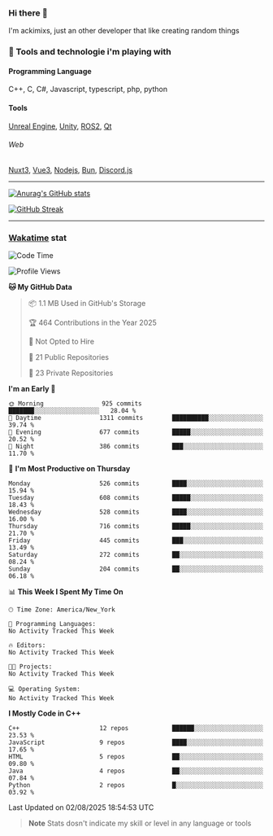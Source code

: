 ### Hi there 👋

I'm ackimixs, just an other developer that like creating random things

### 🧰 Tools and technologie i'm playing with

#### Programming Language
C++, C, C#, Javascript, typescript, php, python

#### Tools
[Unreal Engine](https://www.unrealengine.com), [Unity](https://unity.com/), [ROS2](https://ros.org/), [Qt](https://www.qt.io/)

###### Web
[Nuxt3](https://nuxt.com/), [Vue3](https://vuejs.org/), [Nodejs](https://nodejs.org), [Bun](https://bun.sh/), [Discord.js](https://discord.js.org/)

---

[![Anurag's GitHub stats](https://github-readme-stats.vercel.app/api?username=ackimixs&show_icons=true&theme=github_dark&count_private=true)](https://github.com/anuraghazra/github-readme-stats)

[![GitHub Streak](https://github-readme-streak-stats.herokuapp.com?user=Ackimixs&theme=github-dark-blue&date_format=j%20M%5B%20Y%5D&mode=weekly)](https://git.io/streak-stats)

---
 
 ### [Wakatime](https://wakatime.com/) stat

<!--START_SECTION:waka-->
![Code Time](http://img.shields.io/badge/Code%20Time-1%2C719%20hrs%2013%20mins-blue)

![Profile Views](http://img.shields.io/badge/Profile%20Views-0-blue)

**🐱 My GitHub Data** 

> 📦 1.1 MB Used in GitHub's Storage 
 > 
> 🏆 464 Contributions in the Year 2025
 > 
> 🚫 Not Opted to Hire
 > 
> 📜 21 Public Repositories 
 > 
> 🔑 23 Private Repositories 
 > 
**I'm an Early 🐤** 

```text
🌞 Morning                925 commits         ███████░░░░░░░░░░░░░░░░░░   28.04 % 
🌆 Daytime                1311 commits        ██████████░░░░░░░░░░░░░░░   39.74 % 
🌃 Evening                677 commits         █████░░░░░░░░░░░░░░░░░░░░   20.52 % 
🌙 Night                  386 commits         ███░░░░░░░░░░░░░░░░░░░░░░   11.70 % 
```
📅 **I'm Most Productive on Thursday** 

```text
Monday                   526 commits         ████░░░░░░░░░░░░░░░░░░░░░   15.94 % 
Tuesday                  608 commits         █████░░░░░░░░░░░░░░░░░░░░   18.43 % 
Wednesday                528 commits         ████░░░░░░░░░░░░░░░░░░░░░   16.00 % 
Thursday                 716 commits         █████░░░░░░░░░░░░░░░░░░░░   21.70 % 
Friday                   445 commits         ███░░░░░░░░░░░░░░░░░░░░░░   13.49 % 
Saturday                 272 commits         ██░░░░░░░░░░░░░░░░░░░░░░░   08.24 % 
Sunday                   204 commits         ██░░░░░░░░░░░░░░░░░░░░░░░   06.18 % 
```


📊 **This Week I Spent My Time On** 

```text
🕑︎ Time Zone: America/New_York

💬 Programming Languages: 
No Activity Tracked This Week

🔥 Editors: 
No Activity Tracked This Week

🐱‍💻 Projects: 
No Activity Tracked This Week

💻 Operating System: 
No Activity Tracked This Week
```

**I Mostly Code in C++** 

```text
C++                      12 repos            ██████░░░░░░░░░░░░░░░░░░░   23.53 % 
JavaScript               9 repos             ████░░░░░░░░░░░░░░░░░░░░░   17.65 % 
HTML                     5 repos             ██░░░░░░░░░░░░░░░░░░░░░░░   09.80 % 
Java                     4 repos             ██░░░░░░░░░░░░░░░░░░░░░░░   07.84 % 
Python                   2 repos             █░░░░░░░░░░░░░░░░░░░░░░░░   03.92 % 
```




 Last Updated on 02/08/2025 18:54:53 UTC
<!--END_SECTION:waka-->

> **Note**
> Stats dosn't indicate my skill or level in any language or tools
